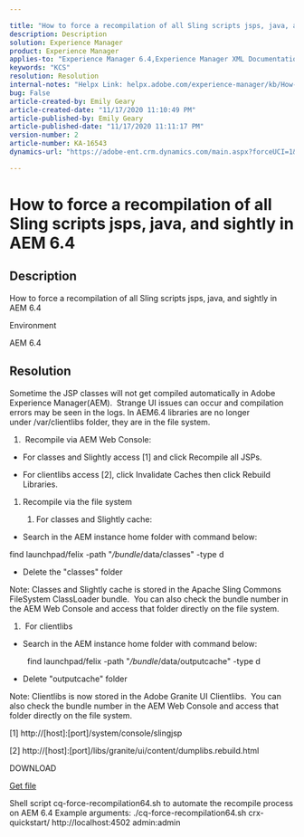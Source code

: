 ```yaml
---

title: "How to force a recompilation of all Sling scripts jsps, java, and sightly in AEM 6.4"  
description: Description  
solution: Experience Manager  
product: Experience Manager  
applies-to: "Experience Manager 6.4,Experience Manager XML Documentation for Adobe Experience Manager,Experience Manager XML Documentation Add-on for Adobe Experience Manager,Experience Manager"  
keywords: "KCS"  
resolution: Resolution  
internal-notes: "Helpx Link: helpx.adobe.com/experience-manager/kb/How-to-force-a-recompilation-of-all-Sling-scripts-jsps-java-sightly-on-AEM-6-4.html"  
bug: False  
article-created-by: Emily Geary  
article-created-date: "11/17/2020 11:10:49 PM"  
article-published-by: Emily Geary  
article-published-date: "11/17/2020 11:11:17 PM"  
version-number: 2  
article-number: KA-16543  
dynamics-url: "https://adobe-ent.crm.dynamics.com/main.aspx?forceUCI=1&pagetype=entityrecord&etn=knowledgearticle&id=65e29f1d-2a29-eb11-a813-000d3a303484"

---
```


# How to force a recompilation of all Sling scripts jsps, java, and sightly in AEM 6.4

## Description

How to force a recompilation of all Sling scripts jsps, java, and sightly in AEM 6.4


Environment



AEM 6.4

## Resolution

Sometime the JSP classes will not get compiled automatically in Adobe Experience Manager(AEM).  Strange UI issues can occur and compilation errors may be seen in the logs. In AEM6.4 libraries are no longer under /var/clientlibs folder, they are in the file system. 

1.   Recompile via AEM Web Console:




*   For classes and Slightly access [1] and click Recompile all JSPs. 
 
*   For clientlibs access [2], click Invalidate Caches then click Rebuild Libraries.  




1.  Recompile via the file system
 

    1.  For classes and Slightly cache:
 
 




*   Search in the AEM instance home folder with command below:




find launchpad/felix -path "*/bundle*/data/classes" -type d

*   Delete the "classes" folder




Note: Classes and Slightly cache is stored in the Apache Sling Commons FileSystem ClassLoader bundle.  You can also check the bundle number in the AEM Web Console and access that folder directly on the file system. 

1.   For clientlibs




*   Search in the AEM instance home folder with command below: 




        find launchpad/felix -path "*/bundle*/data/outputcache" -type d    

*   Delete "outputcache" folder




Note: Clientlibs is now stored in the Adobe Granite UI Clientlibs.  You can also check the bundle number in the AEM Web Console and access that folder directly on the file system.    

[1] http://[host]:[port]/system/console/slingjsp

[2] http://[host]:[port]/libs/granite/ui/content/dumplibs.rebuild.html

DOWNLOAD

[Get file](https://helpx.adobe.com/content/dam/help/en/experience-manager/kb/How-to-force-a-recompilation-of-all-Sling-scripts-jsps-java-sightly-on-AEM-6-4/_jcr_content/main-pars/download_section/download-1/cq-force-recompilation64.zip "cq-force-recompilation64.zip") 

Shell script cq-force-recompilation64.sh to automate the recompile process on AEM 6.4 Example arguments: ./cq-force-recompilation64.sh crx-quickstart/ http://localhost:4502 admin:admin
